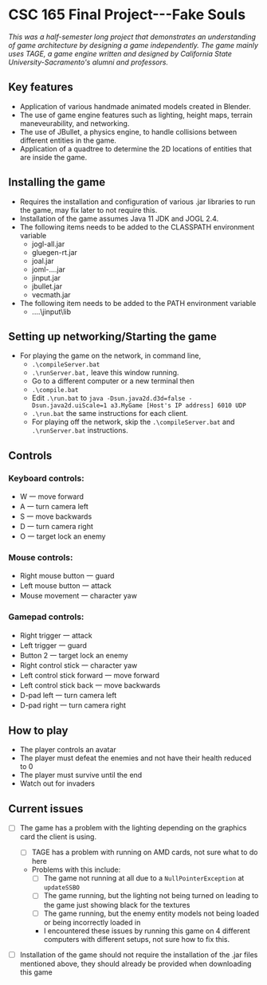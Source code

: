 # CSC 165 Final Project---Fake Souls
 _This was a half-semester long project that demonstrates an understanding of game architecture by designing a game independently. The game mainly uses TAGE, a game engine written and designed by California State University-Sacramento's alumni and professors._
## Key features
- Application of various handmade animated models created in Blender.
- The use of game engine features such as lighting, height maps, terrain maneveurability, and networking.
- The use of JBullet, a physics engine, to handle collisions between different entities in the game.
- Application of a quadtree to determine the 2D locations of entities that are inside the game.

## Installing the game
- Requires the installation and configuration of various .jar libraries to run the game, may fix later to not require this.
- Installation of the game assumes Java 11 JDK and JOGL 2.4. 
- The following items needs to be added to the CLASSPATH environment variable
	- jogl-all.jar
	- gluegen-rt.jar
	- joal.jar
	- joml-....jar
	- jinput.jar
	- jbullet.jar
	- vecmath.jar
-  The following item needs to be added to the PATH environment variable
	- ....\jinput\lib

## Setting up networking/Starting the game
- For playing the game on the network, in command line,
	- `.\compileServer.bat`
	- `.\runServer.bat,` leave this window running.
	- Go to a different computer or a new terminal then
	- `.\compile.bat`
	- Edit `.\run.bat` to `java -Dsun.java2d.d3d=false -Dsun.java2d.uiScale=1 a3.MyGame [Host's IP address] 6010 UDP`
	- `.\run.bat` the same instructions for each client.
	- For playing off the network, skip the `.\compileServer.bat` and `.\runServer.bat` instructions.

## Controls
### Keyboard controls:
- W 一 move forward
- A 一 turn camera left
- S 一 move backwards
- D 一 turn camera right
- O 一 target lock an enemy
### Mouse controls:
- Right mouse button 一 guard
- Left mouse button 一 attack
- Mouse movement 一 character yaw
### Gamepad controls:
- Right trigger 一 attack
- Left trigger 一 guard
- Button 2 一 target lock an enemy
- Right control stick 一 character yaw
- Left control stick forward 一 move forward
- Left control stick back 一 move backwards
- D-pad left 一 turn camera left
- D-pad right 一 turn camera right

## How to play
- The player controls an avatar
- The player must defeat the enemies and not have their health reduced to 0
- The player must survive until the end
- Watch out for invaders

## Current issues
- [ ] The game has a problem with the lighting depending on the graphics card the client is using.
	- [ ] TAGE has a problem with running on AMD cards, not sure what to do here
	- Problems with this include:
		- [ ] The game not running at all due to a `NullPointerException` at `updateSSBO`
		- [ ] The game running, but the lighting not being turned on leading to the game just showing black for the textures
		- [ ] The game running, but the enemy entity models not being loaded or being incorrectly loaded in
		- I encountered these issues by running this game on 4 different computers with different setups, not sure how to fix this.

- [ ] Installation of the game should not require the installation of the .jar files mentioned above, they should already be provided when downloading this game
